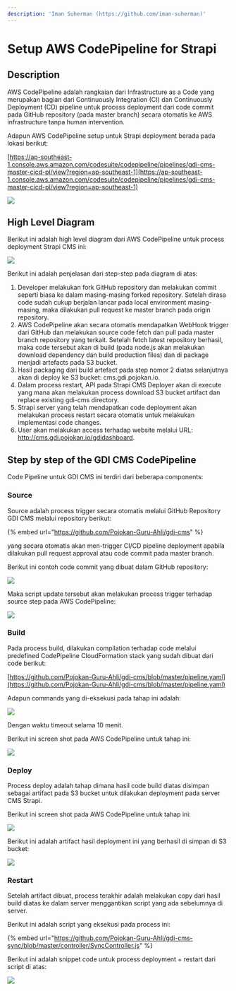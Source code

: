 ```yaml
---
description: 'Iman Suherman (https://github.com/iman-suherman)'
---
```


# Setup AWS CodePipeline for Strapi

## Description

AWS CodePipeline adalah rangkaian dari Infrastructure as a Code yang merupakan bagian dari Continuously Integration \(CI\) dan Continuously Deployment \(CD\) pipeline untuk process deployment dari code commit pada GitHub repository \(pada master branch\) secara otomatis ke AWS infrastructure tanpa human intervention.

Adapun AWS CodePipeline setup untuk Strapi deployment berada pada lokasi berikut:

[https://ap-southeast-1.console.aws.amazon.com/codesuite/codepipeline/pipelines/gdi-cms-master-cicd-pl/view?region=ap-southeast-1](https://ap-southeast-1.console.aws.amazon.com/codesuite/codepipeline/pipelines/gdi-cms-master-cicd-pl/view?region=ap-southeast-1)

![](../../.gitbook/assets/image%20%2837%29.png)

## High Level Diagram

Berikut ini adalah high level diagram dari AWS CodePipeline untuk process deployment Strapi CMS ini:

![](../../.gitbook/assets/aws-codepipeline-for-strapi.png)

Berikut ini adalah penjelasan dari step-step pada diagram di atas:

1. Developer melakukan fork GitHub repository dan melakukan commit seperti biasa ke dalam masing-masing forked repository. Setelah dirasa code sudah cukup berjalan lancar pada local environment masing-masing, maka dilakukan pull request ke master branch pada origin repository.
2. AWS CodePipeline akan secara otomatis mendapatkan WebHook trigger dari GitHub dan melakukan source code fetch dan pull pada master branch repository yang terkait. Setelah fetch latest repository berhasil, maka code tersebut akan di build \(pada node.js akan melakukan download dependency dan build production files\) dan di package menjadi artefacts pada S3 bucket.
3. Hasil packaging dari build artefact pada step nomor 2 diatas selanjutnya akan di deploy ke S3 bucket: cms.gdi.pojokan.io.
4. Dalam process restart, API pada Strapi CMS Deployer akan di execute yang mana akan melakukan process download S3 bucket artifact dan replace existing gdi-cms directory.
5. Strapi server yang telah mendapatkan code deployment akan melakukan process restart secara otomatis untuk melakukan implementasi code changes.
6. User akan melakukan access terhadap website melalui URL: http://cms.gdi.pojokan.io/gdidashboard. 

## Step by step of the GDI CMS CodePipeline

Code Pipeline untuk GDI CMS ini terdiri dari beberapa components:

### Source

Source adalah process trigger secara otomatis melalui GitHub Repository GDI CMS melalui repository berikut:

{% embed url="https://github.com/Pojokan-Guru-Ahli/gdi-cms" %}

yang secara otomatis akan men-trigger CI/CD pipeline deployment apabila dilakukan pull request approval atau code commit pada master branch.

Berikut ini contoh code commit yang dibuat dalam GitHub repository:

![](../../.gitbook/assets/image%20%2822%29.png)

Maka script update tersebut akan melakukan process trigger terhadap source step pada AWS CodePipeline:

![](../../.gitbook/assets/image%20%2825%29.png)

### Build

Pada process build, dilakukan compilation terhadap code melalui predefined CodePipeline CloudFormation stack yang sudah dibuat dari code berikut:

[https://github.com/Pojokan-Guru-Ahli/gdi-cms/blob/master/pipeline.yaml](https://github.com/Pojokan-Guru-Ahli/gdi-cms/blob/master/pipeline.yaml)

Adapun commands yang di-eksekusi pada tahap ini adalah:

![](../../.gitbook/assets/image%20%2843%29.png)

Dengan waktu timeout selama 10 menit. 

Berikut ini screen shot pada AWS CodePipeline untuk tahap ini:

![](../../.gitbook/assets/image%20%2835%29.png)

### Deploy

Process deploy adalah tahap dimana hasil code build diatas disimpan sebagai artifact pada S3 bucket untuk dilakukan deployment pada server CMS Strapi.

Berikut ini screen shot pada AWS CodePipeline untuk tahap ini:  

![](../../.gitbook/assets/image%20%2862%29.png)

Berikut ini adalah artifact hasil deployment ini yang berhasil di simpan di S3 bucket:

![](../../.gitbook/assets/image%20%2817%29.png)

### Restart

Setelah artifact dibuat, process terakhir adalah melakukan copy dari hasil build diatas ke dalam server menggantikan script yang ada sebelumnya di server.

Berikut ini adalah script yang eksekusi pada process ini:

{% embed url="https://github.com/Pojokan-Guru-Ahli/gdi-cms-sync/blob/master/controller/SyncController.js" %}

Berikut ini adalah snippet code untuk process deployment + restart dari script di atas:

![](../../.gitbook/assets/image%20%285%29.png)

